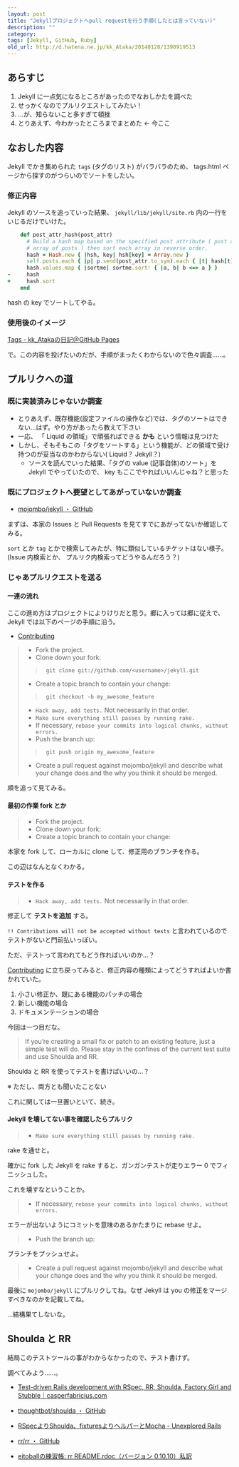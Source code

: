 ```yaml
---
layout: post
title: "Jekyllプロジェクトへpull requestを行う手順(したとは言っていない)"
description: ""
category: 
tags: [Jekyll, GitHub, Ruby]
old_url: http://d.hatena.ne.jp/kk_Ataka/20140128/1390919513
---
```


## あらすじ

1. Jekyll に一点気になるところがあったのでなおしかたを調べた
1. せっかくなのでプルリクエストしてみたい！
1. …が、知らないこと多すぎて頓挫
1. とりあえず、今わかったところまでまとめた ← 今ここ

## なおした内容

Jekyll でかき集められた `tags` (タグのリスト) がバラバラのため、 tags.html ページから探すのがつらいのでソートをしたい。

### 修正内容

Jekyll のソースを追っていった結果、 `jekyll/lib/jekyll/site.rb` 内の一行をいじるだけでいけた。

```ruby
    def post_attr_hash(post_attr)
      # Build a hash map based on the specified post attribute ( post attr =>
      # array of posts ) then sort each array in reverse order.
      hash = Hash.new { |hsh, key| hsh[key] = Array.new }
      self.posts.each { |p| p.send(post_attr.to_sym).each { |t| hash[t] << p } }
      hash.values.map { |sortme| sortme.sort! { |a, b| b <=> a } }
-     hash
+     hash.sort
    end
```

hash の key でソートしてやる。

### 使用後のイメージ

[Tags - kk_Atakaの日記＠GitHub Pages](http://gosyujin.github.io/tags.html)

で。この内容を投げたいのだが、手順がまったくわからないので色々調査……。

## プルリクへの道

### 既に実装済みじゃないか調査

- とりあえず、既存機能(設定ファイルの操作など)では、タグのソートはできない…はず。やり方があったら教えて下さい
- 一応、 「 Liquid の領域」で頑張ればできる **かも** という情報は見つけた
- しかし、そもそもこの「タグをソートする」という機能が、どの領域で受け持つのが妥当なのかわからない( Liquid？ Jekyll？)
  - ソースを読んでいった結果、「タグの value (記事自体)のソート」を Jekyll でやっていたので、 key もここでやればいいんじゃね？と思った

### 既にプロジェクトへ要望としてあがっていないか調査

- [mojombo/jekyll ・ GitHub](https://github.com/mojombo/jekyll)

まずは、本家の Issues と Pull Requests を見てすでにあがってないか確認してみる。

`sort` とか `tag` とかで検索してみたが、特に類似しているチケットはない様子。(Issue 内検索とか、 プルリク内検索ってどうやるんだろう？)

### じゃあプルリクエストを送る

#### 一連の流れ

ここの進め方はプロジェクトによりけりだと思う。郷に入っては郷に従えで、 Jekyll では以下のページの手順に沿う。

- [Contributing](http://jekyllrb.com/docs/contributing/)

> - Fork the project.
> - Clone down your fork:
>
>>      git clone git://github.com/<username>/jekyll.git
>
> - Create a topic branch to contain your change:
>
>>      git checkout -b my_awesome_feature
>
> - `Hack away, add tests.` Not necessarily in that order.
> - `Make sure everything still passes by running rake.`
> - If necessary, `rebase your commits into logical chunks, without errors.`
> - Push the branch up:
>
>>      git push origin my_awesome_feature
>
> - Create a pull request against mojombo/jekyll and describe what your change does and the why you think it should be merged.

順を追って見てみる。

#### 最初の作業 fork とか

> - Fork the project.
> - Clone down your fork:
> - Create a topic branch to contain your change:

本家を fork して、ローカルに clone して、修正用のブランチを作る。

この辺はなんとなくわかる。

#### テストを作る

> - `Hack away, add tests.` Not necessarily in that order.

修正して **テストを追加** する。

`!! Contributions will not be accepted without tests` と言われているのでテストがないと門前払いっぽい。

ただ、テストって言われてもどう作ればいいのか…？

[Contributing](http://jekyllrb.com/docs/contributing/) に立ち戻ってみると、修正内容の種類によってどうすればよいか書かれていた。

1. 小さい修正か、既にある機能のパッチの場合
1. 新しい機能の場合
1. ドキュメンテーションの場合

今回は一つ目だな。

> If you’re creating a small fix or patch to an existing feature, just a simple test will do. Please stay in the confines of the current test suite and use Shoulda and RR.

Shoulda と RR を使ってテストを書けばいいの…？

※ ただし、両方とも聞いたことない

これに関しては一旦置いといて、続き。

#### Jekyll を壊してない事を確認したらプルリク

> - `Make sure everything still passes by running rake.`

rake を通せと。

確かに fork した Jekyll を rake すると、ガンガンテストが走りエラー 0 でフィニッシュした。

これを壊すなということか。

> - If necessary, `rebase your commits into logical chunks, without errors.`

エラーが出ないようにコミットを意味のあるかたまりに rebase せよ。

> - Push the branch up:

ブランチをプッシュせよ。

> - Create a pull request against mojombo/jekyll and describe what your change does and the why you think it should be merged.

最後に `mojombo/jekyll` にプルリクしてね。なぜ Jekyll は you の修正をマージすべきなのかを記載してね。

…結構果てしないな。

## Shoulda と RR

結局このテストツールの事がわからなかったので、テスト書けず。

調べてみよう……。

- [Test-driven Rails development with RSpec, RR, Shoulda, Factory Girl and Stubble｜casperfabricius.com](http://casperfabricius.com/site/2009/07/25/test-driven-rails-development-with-rspec-rr-shoulda-factory-girl-and-stubble/)

- [thoughtbot/shoulda ・ GitHub](https://github.com/thoughtbot/shoulda/tree/master)
- [RSpecよりShoulda、fixturesよりヘルパーとMocha - Unexplored Rails](http://d.hatena.ne.jp/irohiroki/20071024/shoulda)

- [rr/rr ・ GitHub](https://github.com/rr/rr)
- [eitoballの練習帳: rr README.rdoc（バージョン 0.10.10）私訳](http://eitoball.blogspot.jp/2010/03/rr-readmerdoc-01010.html)
